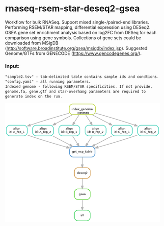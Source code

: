 # rnaseq-rsem-star-deseq2-gsea

Workflow for bulk RNASeq. Support mixed single-/paired-end libraries. Performing RSEM/STAR mapping, differential expression using DESeq2. GSEA gene set enrichment analysis based on log2FC from DESeq for each comparison using gene symbols. Collections of gene sets could be downloaded from MSigDB (http://software.broadinstitute.org/gsea/msigdb/index.jsp). Suggested Genome/GTFs from GENECODE (https://www.gencodegenes.org/).

### Input:
    "sample2.tsv" - tab-delimited table contains sample ids and condtions. 
    "config.yaml" - all running parameters. 
    Indexed genome - following RSEM/STAR specificities. If not provide, genome.fa, gene.gtf and star-overhang parameters are required to generate index on the run. 

![alt text](https://github.com/yh154/rnaseq-rsem-star-deseq2-gsea/blob/master/workflow.png)
